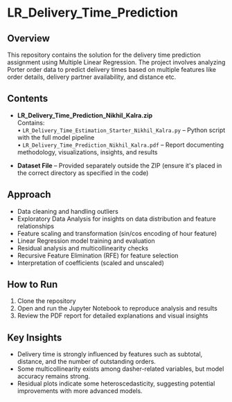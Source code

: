 # LR\_Delivery\_Time\_Prediction

## Overview

This repository contains the solution for the delivery time prediction assignment using Multiple Linear Regression. The project involves analyzing Porter order data to predict delivery times based on multiple features like order details, delivery partner availability, and distance etc.

## Contents
- **LR_Delivery_Time_Prediction_Nikhil_Kalra.zip**  
  Contains:  
  • `LR_Delivery_Time_Estimation_Starter_Nikhil_Kalra.py` – Python script with the full model pipeline  
  • `LR_Delivery_Time_Prediction_Nikhil_Kalra.pdf` – Report documenting methodology, visualizations, insights, and results

- **Dataset File** – Provided separately outside the ZIP (ensure it's placed in the correct directory as specified in the code)

## Approach

* Data cleaning and handling outliers
* Exploratory Data Analysis for insights on data distribution and feature relationships
* Feature scaling and transformation (sin/cos encoding of hour feature)
* Linear Regression model training and evaluation
* Residual analysis and multicollinearity checks
* Recursive Feature Elimination (RFE) for feature selection
* Interpretation of coefficients (scaled and unscaled)

## How to Run

1. Clone the repository
2. Open and run the Jupyter Notebook to reproduce analysis and results
3. Review the PDF report for detailed explanations and visual insights

## Key Insights

* Delivery time is strongly influenced by features such as subtotal, distance, and the number of outstanding orders.
* Some multicollinearity exists among dasher-related variables, but model accuracy remains strong.
* Residual plots indicate some heteroscedasticity, suggesting potential improvements with more advanced models.
